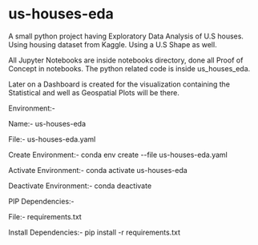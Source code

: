 # us-houses-eda

A small python project having Exploratory Data Analysis of U.S houses.
Using housing dataset from Kaggle.
Using a U.S Shape as well.

All Jupyter Notebooks are inside notebooks directory, done all Proof of Concept in notebooks.
The python related code is inside us_houses_eda.

Later on a Dashboard is created for the visualization containing the Statistical and well as Geospatial Plots will be there.

Environment:-

Name:- us-houses-eda

File:- us-houses-eda.yaml

Create Environment:- conda env create --file us-houses-eda.yaml

Activate Environment:- conda activate us-houses-eda

Deactivate Environment:- conda deactivate

PIP Dependencies:- 

File:- requirements.txt

Install Dependencies:- pip install -r requirements.txt
